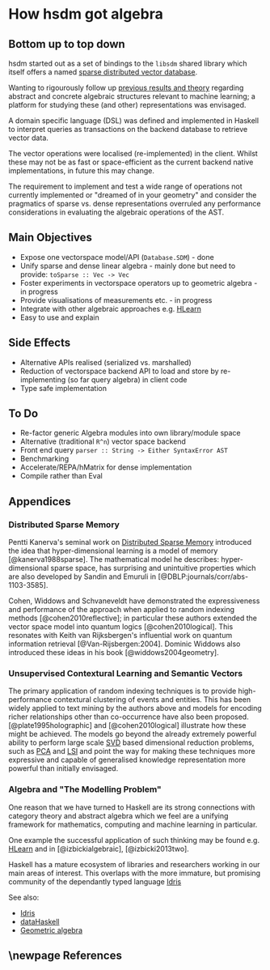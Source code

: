 How hsdm got algebra 
====================

Bottom up to top down 
---------------------

hsdm started out as a set of bindings to the ```libsdm``` shared
library which itself offers a named
[sparse distributed vector database](#distributed-sparse-memory).

Wanting to rigourously follow
up [previous results and theory](#references) regarding abstract and
concrete algebraic structures relevant to machine learning; a platform
for studying these (and other) representations was envisaged.

A domain specific language (DSL) was defined and implemented in
Haskell to interpret queries as transactions on the backend database
to retrieve vector data.

The vector operations were localised (re-implemented) in the client.
Whilst these may not be as fast or space-efficient as the current
backend native implementations, in future this may change. 

The requirement to implement and test a wide range of operations not
currently implemented or "dreamed of in your geometry" and consider
the pragmatics of sparse vs. dense representations overruled any
performance considerations in evaluating the algebraic operations of
the AST.


Main Objectives
---------------

- Expose one vectorspace model/API (```Database.SDM```) - done
- Unify sparse and dense linear algebra - mainly done but need to provide:
   ```toSparse :: Vec -> Vec```
- Foster experiments in vectorspace operators up to geometric
   algebra - in progress 
- Provide visualisations of measurements etc. - in progress
- Integrate with other algebraic approaches e.g. [HLearn](https://github.com/mikeizbicki/HLearn)
- Easy to use and explain


Side Effects
------------

- Alternative APIs realised (serialized vs. marshalled)
- Reduction of vectorspace backend API to load and store by
   re-implementing (so far query algebra) in client code
- Type safe implementation


To Do
-----

- Re-factor generic Algebra modules into own library/module space
- Alternative (traditional ```R^n```) vector space backend
- Front end query ```parser :: String -> Either SyntaxError AST```
- Benchmarking
- Accelerate/REPA/hMatrix for dense implementation
- Compile rather than Eval


Appendices
----------

### Distributed Sparse Memory

Pentti Kanerva's seminal work on
[Distributed Sparse Memory](http://en.wikipedia.org/wiki/Sparse_distributed_memory) introduced
the idea that hyper-dimensional learning is a model of memory
[@kanerva1988sparse]. The mathematical model he describes:
hyper-dimensional sparse space, has surprising and unintuitive
properties which are also developed by Sandin and Emuruli in
[@DBLP:journals/corr/abs-1103-3585].

Cohen, Widdows and Schvaneveldt have demonstrated the expressiveness
and performance of the approach when applied to random indexing
methods [@cohen2010reflective]; in particular these authors extended
the vector space model into quantum logics [@cohen2010logical]. This
resonates with Keith van Rijksbergen's influential work on quantum
information retrieval [@Van-Rijsbergen:2004]. Dominic Widdows also
introduced these ideas in his book [@widdows2004geometry].

### Unsupervised Contextural Learning and Semantic Vectors

The primary application of random indexing techniques is to provide
high-performance contextural clustering of events and entities. This
has been widely applied to text mining by the authors above and models
for encoding richer relationships other than co-occurrence have also
been proposed. [@plate1995holographic] and [@cohen2010logical]
illustrate how these might be achieved. The models go beyond the
already extremely powerful ability to perform large
scale [SVD](http://en.wikipedia.org/wiki/Singular_value_decomposition)
based dimensional reduction problems, such
as [PCA](http://en.wikipedia.org/wiki/Principal_component_analysis)
and [LSI](http://en.wikipedia.org/wiki/Latent_semantic_indexing) and
point the way for making these techniques more expressive and capable
of generalised knowledge representation more powerful than initially
envisaged.


### Algebra and "The Modelling Problem"

One reason that we have turned to Haskell are its strong connections
with category theory and abstract algebra which we feel are a unifying
framework for mathematics, computing and machine learning in
particular.

One example the successful application of such thinking may be found
e.g. [HLearn](https://github.com/mikeizbicki/HLearn) and in
[@izbickialgebraic], [@izbicki2013two].

Haskell has a mature ecosystem of libraries and researchers working in
our main areas of interest. This overlaps with the more immature, but
promising community of the dependantly typed
language [Idris](https://www.idris-lang.org)

See also:

- [Idris](https://www.idris-lang.org)
- [dataHaskell](http://www.datahaskell.org/docs/community/current-environment.html)
- [Geometric algebra](https://en.wikipedia.org/wiki/Geometric_algebra)

\newpage
References
----------

